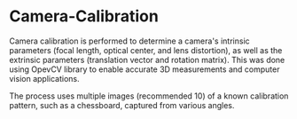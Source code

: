 # Camera-Calibration


Camera calibration is performed to determine a camera's intrinsic parameters (focal length, optical center, and lens distortion), as well as the extrinsic parameters (translation vector and rotation matrix). This was done using OpevCV library to enable accurate 3D measurements and computer vision applications.

The process uses multiple images (recommended 10) of a known calibration pattern, such as a chessboard, captured from various angles.
